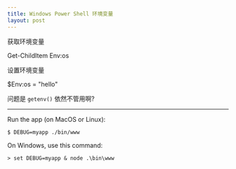 ```yaml
---
title: Windows Power Shell 环境变量
layout: post
---
```

获取环境变量

Get-ChildItem Env:os

设置环境变量

$Env:os = "hello"

问题是 `getenv()` 依然不管用啊?

---

Run the app (on MacOS or Linux):

    $ DEBUG=myapp ./bin/www

On Windows, use this command:

    > set DEBUG=myapp & node .\bin\www
